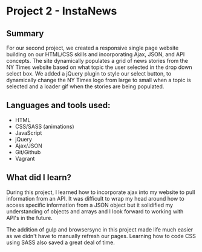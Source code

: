 # Project 2 - InstaNews

## Summary
For our second project, we created a responsive single page website building on our HTML/CSS skills and incorporating Ajax, JSON, and API concepts. The site dynamically populates a grid of news stories from the NY Times website based on what topic the user selected in the drop down select box. We added a jQuery plugin to style our select button, to dynamically change the NY Times logo from large to small when a topic is selected and a loader gif when the stories are being populated.

## Languages and tools used:
- HTML
- CSS/SASS (animations)
- JavaScript
- jQuery
- Ajax/JSON
- Git/Github
- Vagrant

## What did I learn?
During this project, I learned how to incorporate ajax into my website to pull information from an API. It was difficult to wrap my head around how to access specific information from a JSON object but it solidified my understanding of objects and arrays and I look forward to working with API's in the future.

The addition of gulp and browsersync in this project made life much easier as we didn't have to manually refresh our pages. Learning how to code CSS using SASS also saved a great deal of time.
